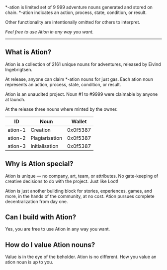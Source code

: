 *-ation is limited set of 9 999 adventure nouns generated and stored on chain. *-ation indicates an action, process, state, condition, or result.

Other functionality are intentionally omitted for others to interpret.


_Feel free to use Ation in any way you want._

---

## What is Ation?
Ation is a collection of 2161 unique nouns for adventures, released by Eivind Ingebrigtsen. 

At release, anyone can claim *-ation nouns for just gas. 
Each ation noun represents an action, process, state, condition, or result.

Ation is an unaudited project.
Noun #1 to #9999 were claimable by anyone at launch.

At the release three nouns where minted by the owner.

| ID | Noun | Wallet |
| -------- | -------- | -------- |
| ation-1     | Creation           | 0x0f5387     |
| ation-2     | Plagiarisation     | 0x0f5387     |
| ation-3     | Initialisation     | 0x0f5387     |

## Why is Ation special?
Ation is unique — no company, art, team, or attributes.
No gate-keeping of creative decisions to do with the project.
Just like Loot!

Ation is just another building block for stories, experiences, games, and more, in the hands of the community, at no cost. Ation pursues complete decentralization from day one.

## Can I build with Ation?
Yes, you are free to use Ation in any way you want.

## How do I value Ation nouns?
Value is in the eye of the beholder.
Ation is no different.
How you value an ation noun is up to you.